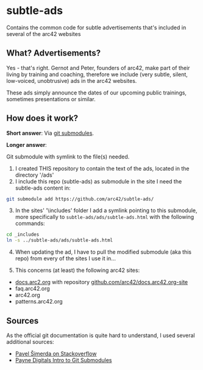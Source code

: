 # subtle-ads
Contains the common code for subtle advertisements that's included in several of the arc42 websites

## What? Advertisements?
Yes - that's right. Gernot and Peter, founders of arc42, make part of their living by training and coaching,
therefore we include (very subtle, silent, low-voiced, unobtrusive) ads in the arc42 websites.

These ads simply announce the dates of our upcoming public trainings, sometimes presentations or similar.

## How does it work?

**Short answer**: Via [git submodules](https://git-scm.com/docs/git-submodule).

**Longer answer**:

Git submodule with symlink to the file(s) needed.

1. I created THIS repository to contain the text of the ads, located in the directory '/ads'
2. I include this repo (subtle-ads) as submodule in the site
I need the subtle-ads content in:
``` bash
git submodule add https://github.com/arc42/subtle-ads/
```

3. In the sites' '\includes' folder I add a symlink pointing to this submodule,
more specifically to `subtle-ads/ads/subtle-ads.html` with the following commands:
``` bash
cd _includes
ln -s ../subtle-ads/ads/subtle-ads.html
```

4. When updating the ad, I have to pull
the modified submodule (aka this repo) from
every of the sites I use it in...

5. This concerns (at least) the following arc42 sites:
  * [docs.arc2.org](http://docs.arc42.org) with repository [github.com/arc42/docs.arc42.org-site](https://github.com/arc42/docs.arc42.org-site)
  * faq.arc42.org
  * arc42.org
  * patterns.arc42.org



## Sources
As the official git documentation is quite hard to understand, I used several additional sources:

* [Pavel Šimerda on Stackoverflow](https://stackoverflow.com/questions/15844542/git-symlink-reference-to-a-file-in-an-external-repository/27770463#27770463)
* [Payne Digitals Intro to Git Submodules](http://paynedigital.com/articles/2011/10/introduction-to-git-submodules)
